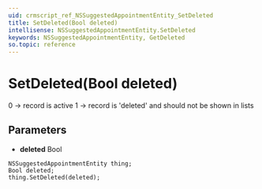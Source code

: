 ```yaml
---
uid: crmscript_ref_NSSuggestedAppointmentEntity_SetDeleted
title: SetDeleted(Bool deleted)
intellisense: NSSuggestedAppointmentEntity.SetDeleted
keywords: NSSuggestedAppointmentEntity, GetDeleted
so.topic: reference
---
```


# SetDeleted(Bool deleted)

0 -> record is active 1 -> record is 'deleted' and should not be shown in lists

## Parameters

* **deleted** Bool

```crmscript
NSSuggestedAppointmentEntity thing;
Bool deleted;
thing.SetDeleted(deleted);
```

